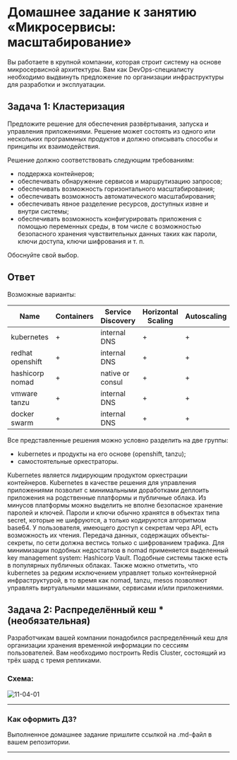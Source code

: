 
# Домашнее задание к занятию «Микросервисы: масштабирование»

Вы работаете в крупной компании, которая строит систему на основе микросервисной архитектуры.
Вам как DevOps-специалисту необходимо выдвинуть предложение по организации инфраструктуры для разработки и эксплуатации.

## Задача 1: Кластеризация

Предложите решение для обеспечения развёртывания, запуска и управления приложениями.
Решение может состоять из одного или нескольких программных продуктов и должно описывать способы и принципы их взаимодействия.

Решение должно соответствовать следующим требованиям:
- поддержка контейнеров;
- обеспечивать обнаружение сервисов и маршрутизацию запросов;
- обеспечивать возможность горизонтального масштабирования;
- обеспечивать возможность автоматического масштабирования;
- обеспечивать явное разделение ресурсов, доступных извне и внутри системы;
- обеспечивать возможность конфигурировать приложения с помощью переменных среды, в том числе с возможностью безопасного хранения чувствительных данных таких как пароли, ключи доступа, ключи шифрования и т. п.

Обоснуйте свой выбор.

## Ответ

Возможные варианты:

| Name	| Containers	| Service  Discovery	| Horizontal Scaling	| Autoscaling	| Resource separation	| Configs |
|-------|-----------|-------------------|----------|----------|-----------|----------------|
|kubernetes	| +	| internal DNS	| + |	+	| +	| secrets |
| redhat openshift	| +	| internal DNS	| +	| +	| +	| secrets |
| hashicorp nomad	| +	| native or consul	| + |	+	| +	| Vault |
| vmware tanzu	| +	| internal DNS	| +	| +	| +	| secrets |
| docker swarm	| +	| internal DNS	| +	| +	| +	| secrets |

Все представленные решения можно условно разделить на две группы:

* kubernetes и продукты на его основе (openshift, tanzu);
* самостоятельные оркестраторы.

Kubernetes является лидирующим продуктом оркестрации контейнеров. Kubernetes в качестве решения для управления приложениями позволит с минимальными доработками деплоить приложения на родственные платформы и публичные облака.
Из минусов платформы можно выделить не вполне безопасное хранение паролей и ключей. Пароли и ключи обычно хранятся в объектах типа secret, которые не шифруются, а только кодируются алгоритмом base64. У пользователя, имеющего доступ к секретам черз API, есть возможность их чтения. Передача данных, содержащих объекты-секреты, по сети должна вестись только с шифрованием трафика. Для минимизации подобных недостатков в nomad применяется выделенный key management system: Hashicorp Vault. Подобные системы также есть в популярных публичных облаках.
Также можно отметить, что kubernetes за редким исключением управляет только контейнерной инфраструктурой, в то время как nomad, tanzu, mesos позволяют управлять виртуальными машинами, сервисами и/или приложениями.

## Задача 2: Распределённый кеш * (необязательная)

Разработчикам вашей компании понадобился распределённый кеш для организации хранения временной информации по сессиям пользователей.
Вам необходимо построить Redis Cluster, состоящий из трёх шард с тремя репликами.

### Схема:

![11-04-01](https://user-images.githubusercontent.com/1122523/114282923-9b16f900-9a4f-11eb-80aa-61ed09725760.png)

---

### Как оформить ДЗ?

Выполненное домашнее задание пришлите ссылкой на .md-файл в вашем репозитории.

---
